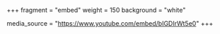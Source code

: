 +++
fragment = "embed"
weight = 150
background = "white"

media_source = "https://www.youtube.com/embed/bIGDIrWt5e0"
+++
